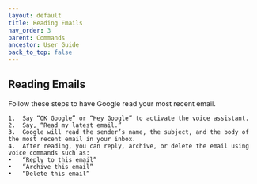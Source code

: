 ```yaml
---
layout: default
title: Reading Emails
nav_order: 3
parent: Commands
ancestor: User Guide
back_to_top: false
---
```


## Reading Emails

Follow these steps to have Google read your most recent email.

	1.	Say “OK Google” or “Hey Google” to activate the voice assistant.
	2.	Say, “Read my latest email.”
	3.	Google will read the sender’s name, the subject, and the body of the most recent email in your inbox.
	4.	After reading, you can reply, archive, or delete the email using voice commands such as:
	•	“Reply to this email”
	•	“Archive this email”
	•	“Delete this email”

